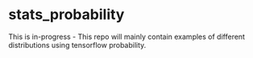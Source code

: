 # stats_probability

This is in-progress - This repo will mainly contain examples of different distributions using tensorflow probability.
